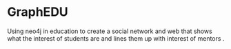 # GraphEDU
Using neo4j in education to create a social network and web that shows what the interest of students are and lines them up with interest of mentors .
